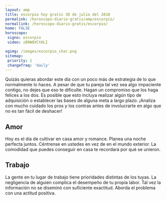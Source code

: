 ```yaml
---
layout: amp
title: escorpio hoy gratis 30 de julio del 2018 
permalink: /horoscopo-diario-gratis/amp/escorpio/
normallink: /horoscopo-diario-gratis/escorpio/
home: FALSE
horoscopo:
 signo: escorpio
 video: zB9W8XCtHLI

ogimg: /images/escorpio_char.png
sitemap:
 priority: 1
 changefreq: 'daily'
---
```



Quizás quieras abordar este día con un poco más de estrategia de lo que normalmente lo haces. A pesar de que tu pareja tal vez sea algo impaciente contigo, no dejes que eso te dificulte. Hagan un compromiso que los haga felices a los dos. Es posible que esto incluya realizar algún tipo de adquisición o establecer las bases de alguna meta a largo plazo. ¡Analiza con mucho cuidado los pros y los contras antes de involucrarte en algo que no es tan fácil de deshacer!

## Amor

Hoy es el día de cultivar en casa amor y romance. Planea una noche perfecta juntos. Céntrense en ustedes en vez de en el mundo exterior. La comodidad que puedes conseguir en casa te recordará por qué se unieron.

## Trabajo

La gente en tu lugar de trabajo tiene prioridades distintas de los tuyas. La negligencia de alguien complica el desempeño de tu propia labor. Tal vez la información no se diseminó con suficiente exactitud. Aborda el problema con una actitud positiva.